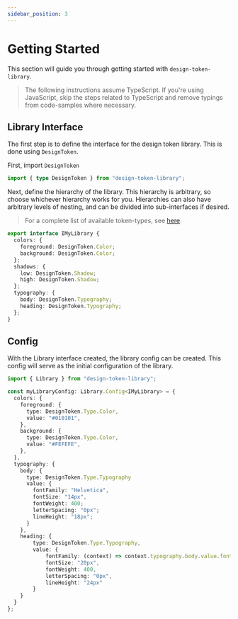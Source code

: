 ```yaml
---
sidebar_position: 3
---
```


# Getting Started

This section will guide you through getting started with `design-token-library`.

> The following instructions assume TypeScript. If you're using JavaScript, skip the steps related to TypeScript and remove typings from code-samples where necessary.

## Library Interface

The first step is to define the interface for the design token library. This is done using `DesignToken`.

First, import `DesignToken`

```ts
import { type DesignToken } from "design-token-library";
```

Next, define the hierarchy of the library. This hierarchy is arbitrary, so choose whichever hierarchy works for you. Hierarchies can also have arbitrary levels of nesting, and can be divided into sub-interfaces if desired.

> For a complete list of available token-types, see [here](/design-token-library/api-reference/design-token-library.designtoken#type-aliases).

```ts
export interface IMyLibrary {
  colors: {
    foreground: DesignToken.Color;
    background: DesignToken.Color;
  };
  shadows: {
    low: DesignToken.Shadow;
    high: DesignToken.Shadow;
  };
  typography: {
    body: DesignToken.Typography;
    heading: DesignToken.Typography;
  };
}
```

## Config

With the Library interface created, the library config can be created. This config will serve as the initial configuration of the library.

```ts
import { Library } from "design-token-library";

const myLibraryConfig: Library.Config<IMyLibrary> = {
  colors: {
    foreground: {
      type: DesignToken.Type.Color,
      value: "#010101",
    },
    background: {
      type: DesignToken.Type.Color,
      value: "#FEFEFE",
    },
  },
  typography: {
    body: {
      type: DesignToken.Type.Typography
      value: {
        fontFamily: "Helvetica",
        fontSize: "14px",
        fontWeight: 400;
        letterSpacing: "0px";
        lineHeight: "18px";
      }
    },
    heading: {
        type: DesignToken.Type.Typography,
        value: {
            fontFamily: (context) => context.typography.body.value.fontFamily,
            fontSize: "20px",
            fontWeight: 400,
            letterSpacing: "0px",
            lineHeight: "24px"
        }
    }
  }
};
```
